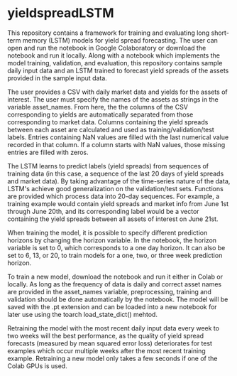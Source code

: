 # yieldspreadLSTM
This repository contains a framework for training and evaluating long short-term memory (LSTM) models for yield spread forecasting. The user can open and run the notebook in Google Colaboratory or download the notebook and run it locally. Along with a notebook which implements the model training, validation, and evaluation, this repository contains sample daily input data and an LSTM trained to forecast yield spreads of the assets provided in the sample input data.

The user provides a CSV with daily market data and yields for the assets of interest. The user must specify the names of the assets as strings in the variable asset_names. From here, the the columns of the CSV corresponding to yields are automatically separated from those corresponding to market data. Columns containing the yield spreads between each asset are calculated and used as training/validation/test labels. Entries containing NaN values are filled with the last numerical value recorded in that column. If a column starts with NaN values, those missing entries are filled with zeros.  

The LSTM learns to predict labels (yield spreads) from sequences of training data (in this case, a sequence of the last 20 days of yield spreads and market data). By taking advantage of the time-series nature of the data, LSTM's achieve good generalization on the validation/test sets. Functions are provided which process data into 20-day sequences. For example, a training example would contain yield spreads and market info from June 1st through June 20th, and its corresponding label would be a vector containing the yield spreads between all assets of interest on June 21st.

When training the model, it is possible to specify different prediction horizons by changing the horizon variable. In the notebook, the horizon variable is set to 0, which corresponds to a one day horizon. It can also be set to 6, 13, or 20, to train models for a one, two, or three week prediction horizon. 

To train a new model, download the notebook and run it either in Colab or locally. As long as the frequency of data is daily and correct asset names are provided in the asset_names variable, preprocessing, training and validation should be done automatically by the notebook. The model will be saved with the .pt extension and can be loaded into a new notebook for later use using the toarch load_state_dict() mehtod. 

Retraining the model with the most recent daily input data every week to two weeks will  the best performance, as the quality of yield spread forecasts (measured by mean squared error loss) deteriorates for test examples which occur multiple weeks after the most recent training example. Retraining a new model only takes a few seconds if one of the Colab GPUs is used.
